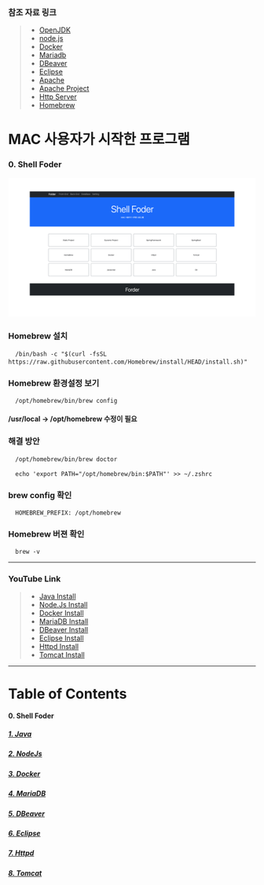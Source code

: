 ### 참조 자료 링크

> - [OpenJDK](https://www.azul.com/downloads/?version=java-19-sts&os=macos&architecture=arm-64-bit&package=jdk)
> - [node.js](https://nodejs.org/en/)
> - [Docker](https://www.docker.com/)
> - [Mariadb](https://mariadb.org/)
> - [DBeaver](https://dbeaver.io/)
> - [Eclipse](https://www.eclipse.org/)
> - [Apache](https://apache.org/)
> - [Apache Project](https://apache.org/index.html#projects-list)
> - [Http Server](https://httpd.apache.org/)
> - [Homebrew](https://brew.sh/index_ko)

# MAC 사용자가 시작한 프로그램

### 0. Shell Foder

<img src="./images/web.png" width="1920"></img>

### Homebrew 설치

```
  /bin/bash -c "$(curl -fsSL https://raw.githubusercontent.com/Homebrew/install/HEAD/install.sh)"
```

### Homebrew 환경설정 보기

```
  /opt/homebrew/bin/brew config
```

#### /usr/local → /opt/homebrew 수정이 필요

### 해결 방안

```
  /opt/homebrew/bin/brew doctor
```

```
  echo 'export PATH="/opt/homebrew/bin:$PATH"' >> ~/.zshrc
```

### brew config 확인

```
  HOMEBREW_PREFIX: /opt/homebrew
```

### Homebrew 버젼 확인

```
  brew -v
```

----
### YouTube Link

> * [Java Install](https://youtu.be/VvQTz_Ux8Tc)
> * [Node.Js Install](https://youtu.be/_lEQlgFijc4)
> * [Docker Install](https://youtu.be/jBVTQf_tJj0)
> * [MariaDB Install](https://youtu.be/QuPLYFJsfk8)
> * [DBeaver Install](https://youtu.be/TeWB8BqrVbQ)
> * [Eclipse Install](https://youtu.be/EnkS9WEf5uM)
> * [Httpd Install](https://youtu.be/EDfejcrF1yo)
> * [Tomcat Install](https://youtu.be/MfM6djlJUhM)

---

# Table of Contents

#### 0. Shell Foder

##### [1. Java](./page/java)

##### [2. NodeJs](./page/node)

##### [3. Docker](./page/docker)

##### [4. MariaDB](./page/mariadb)

##### [5. DBeaver](./page/dbeaver)

##### [6. Eclipse](./page/eclipse)

##### [7. Httpd](./page/httpd)

##### [8. Tomcat](./page/tomcat)
